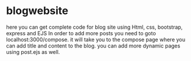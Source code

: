 # blogwebsite
here you can get complete code for blog site using Html, css, bootstrap, express and EJS
In order to add more posts you need to goto localhost:3000/compose. it will take you to the compose page where you can add title and content to the blog.
you can add more dynamic pages using post.ejs as well.
